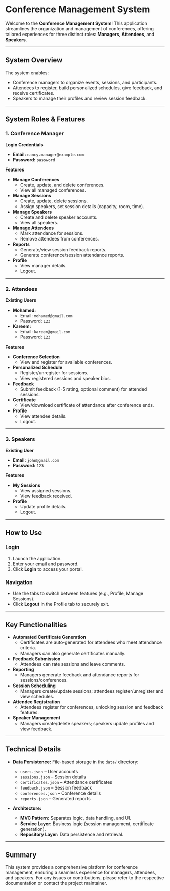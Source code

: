 # Conference Management System

Welcome to the **Conference Management System**!
This application streamlines the organization and management of conferences, offering tailored experiences for three distinct roles: **Managers**, **Attendees**, and **Speakers**.

---

## System Overview

The system enables:
- Conference managers to organize events, sessions, and participants.
- Attendees to register, build personalized schedules, give feedback, and receive certificates.
- Speakers to manage their profiles and review session feedback.

---

## System Roles & Features

### 1. Conference Manager

**Login Credentials**
- **Email:** `nancy.manager@example.com`
- **Password:** `password`

**Features**
- **Manage Conferences**
  - Create, update, and delete conferences.
  - View all managed conferences.
- **Manage Sessions**
  - Create, update, delete sessions.
  - Assign speakers, set session details (capacity, room, time).
- **Manage Speakers**
  - Create and delete speaker accounts.
  - View all speakers.
- **Manage Attendees**
  - Mark attendance for sessions.
  - Remove attendees from conferences.
- **Reports**
  - Generate/view session feedback reports.
  - Generate conference/session attendance reports.
- **Profile**
  - View manager details.
  - Logout.

---

### 2. Attendees

**Existing Users**
- **Mohamed:**
  - Email: `mohamed@gmail.com`
  - Password: `123`
- **Kareem:**
  - Email: `kareem@gmail.com`
  - Password: `123`

**Features**
- **Conference Selection**
  - View and register for available conferences.
- **Personalized Schedule**
  - Register/unregister for sessions.
  - View registered sessions and speaker bios.
- **Feedback**
  - Submit feedback (1-5 rating, optional comment) for attended sessions.
- **Certificate**
  - View/download certificate of attendance after conference ends.
- **Profile**
  - View attendee details.
  - Logout.

---

### 3. Speakers

**Existing User**
- **Email:** `john@gmail.com`
- **Password:** `123`

**Features**
- **My Sessions**
  - View assigned sessions.
  - View feedback received.
- **Profile**
  - Update profile details.
  - Logout.

---

## How to Use

### Login
1. Launch the application.
2. Enter your email and password.
3. Click **Login** to access your portal.

### Navigation
- Use the tabs to switch between features (e.g., Profile, Manage Sessions).
- Click **Logout** in the Profile tab to securely exit.

---

## Key Functionalities

- **Automated Certificate Generation**
  - Certificates are auto-generated for attendees who meet attendance criteria.
  - Managers can also generate certificates manually.
- **Feedback Submission**
  - Attendees can rate sessions and leave comments.
- **Reporting**
  - Managers generate feedback and attendance reports for sessions/conferences.
- **Session Scheduling**
  - Managers create/update sessions; attendees register/unregister and view schedules.
- **Attendee Registration**
  - Attendees register for conferences, unlocking session and feedback features.
- **Speaker Management**
  - Managers create/delete speakers; speakers update profiles and view feedback.

---

## Technical Details

- **Data Persistence:**
  File-based storage in the `data/` directory:
  - `users.json` – User accounts
  - `sessions.json` – Session details
  - `certificates.json` – Attendance certificates
  - `feedback.json` – Session feedback
  - `conferences.json` – Conference details
  - `reports.json` – Generated reports

- **Architecture:**
  - **MVC Pattern:** Separates logic, data handling, and UI.
  - **Service Layer:** Business logic (session management, certificate generation).
  - **Repository Layer:** Data persistence and retrieval.

---

## Summary

This system provides a comprehensive platform for conference management, ensuring a seamless experience for managers, attendees, and speakers.
For any issues or contributions, please refer to the respective documentation or contact the project maintainer.
